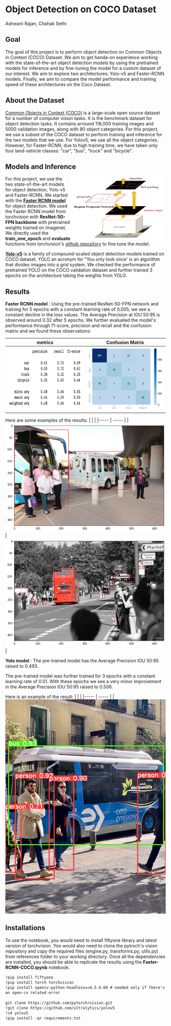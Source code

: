 
# Object Detection on COCO Dataset

Ashwani Rajan, Chahak Sethi

## Goal
The goal of this project is to perform object detection on Common Objects in Context (COCO) Dataset. We aim to get handa-on experience working with the state-of-the-art object detection models by using the pretrained models for inference and by fine-tuning the model for a custom dataset of our interest. We aim to explore two architectures: Yolo-v5 and Faster-RCNN models. Finally, we aim to compare the model performance and training speed of these architectures on the Coco Dataset.

## About the Dataset
[Common Objects in Context (COCO)](https://cocodataset.org/#home) is a large-scale open source dataset for a number of computer vision tasks. It is the benchmark dataset for object detection tasks. It contains arround 118,000 training images and 5000 validation images, along with 80 object categories. For this project, we use a subset of the COCO dataset to perform training and inference for the two models that we use. For Yolov5, we use all the object categories. However, for Faster-RCNN, due to high training time, we have taken only four land-vehicle classes: "car", "bus", "truck" and "bicycle".

## Models and Inference

<img style="float: right; size: 100px" src="./Images/faster-RCNN.png" width="300" height="200">

For this project, we use the two state-of-the-art models for object detection, Yolo-v5 and Faster-RCNN. We started with the [**Faster RCNN model**](https://arxiv.org/abs/1506.01497) for object detection. We used the Faster RCNN model from torchvision with **ResNet-50-FPN backbone** with pretrained weights trained on Imagenet. We directly used the **train_one_epoch** and **evaluate** functions from torchvision's [github repository](https://github.com/pytorch/vision.git) to fine tune the model. 

[**Yolo-v5**](https://docs.ultralytics.com/) is a family of compound-scaled object detection models trained on COCO dataset. YOLO an acronym for "You only look once' is an algorithm that divides images into a grid system. We checked the performance of pretrained YOLO on the COCO validation dataset and further trained 3 epochs on the architecture taking the weights from YOLO.

## Results

**Faster RCNN model** : Using the pre-trained ResNet-50-FPN network and training for 5 epochs with a constant learning rate of 0.005, we see a constant decline in the loss values. The Average Precision at IOU 50:95 is observed around 0.32 after 5 epochs. We further evaluated the model's performance through f1-score, precision and recall and the confusion matrix and we found these observations:

| metrics | Confusion Matrix |
| ------- | ---------------- | 
| <img src="./Images/metrics.jpg" width="300" height="200"> | <img src="./Images/Cmat2.png" width="300" height="200"> |

Here are some examples of the results:
|  |  |
|----- | ----- |
|<img src="./Images/ex1.png"> | <img src="./Images/ex2.png">|

**Yolo model** :  The pre-trained model has the Average Precision IOU 50:95 raised to 0.493.

The pre-trained model was further trained for 3 epochs with a constant learning rate of 0.01. With these epochs we see a very minor improvement in the Average Precision IOU 50:95 raised to 0.506.

Here is an example of the result:
|  |  |
|----- | ----- |
|<img src="./Images/ex3.jpeg"> 

## Installations

To use the notebook, you would need to install fiftyone library and latest version of torchvision. Yoo would also need to clone the pytroch's vision repository and copy the required files (engine.py, transforms.py, utils.py) from references folder to your working directory. Once all the dependencies are installed, you should be able to replicate the results using the **Faster-RCNN-COCO.ipynb** notebook. 

```console 
!pip install fiftyone
!pip install torch torchvision
!pip install opencv-python-headless==4.5.4.60 # needed only if there's an open-cv related error 

git clone https://github.com/pytorch/vision.git
!git clone https://github.com/ultralytics/yolov5 
!cd yolov5
!pip install -qr requirements.txt
```
